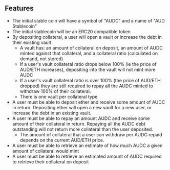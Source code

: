 ## Features
* The initial stable coin will have a symbol of "AUDC" and a name of "AUD Stablecoin"
* The initial stablecoin will be an ERC20 compatible token
* By depositing collateral, a user will open a vault or increase the debt in their existing vault
	- A vault has: an amount of collateral on deposit, an amount of AUDC minted against that collateral, and a collateral ratio (calculated on demand, not stored)
	- If a user's vault collateral ratio drops below 100% (ie the price of AUD/ETH increases), depositing into the vault will not mint more AUDC
	- If a user's vault collateral ratio is over 100% (the price of AUD/ETH dropped) they are still required to repay all the AUDC minted to withdraw 100% of their collateral.
	- There is one vault per collateral type
* A user must be able to deposit ether and receive some amount of AUDC in return. Depositing ether will open a new vault for a new user, or increase the debt in an existing vault.
* A user must be able to repay an amount AUDC and receive some amount of their collateral in return. Repaying all the AUDC debt outstanding will not return more collateral than the user deposited.
	- The amount of collateral that a user can withdraw per AUDC repaid depends on the current AUD/ETH price.
* A user must be able to retrieve an estimate of how much AUDC a given amount of collateral would mint
* A user must be able to retrieve an estimated amount of AUDC required to retrieve their collateral on deposit